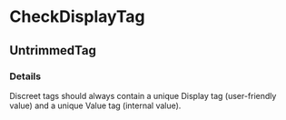 ﻿---  
uid: Validator_2_13_5  
---

# CheckDisplayTag

## UntrimmedTag

### Details

Discreet tags should always contain a unique Display tag (user\-friendly value) and a unique Value tag (internal value).
